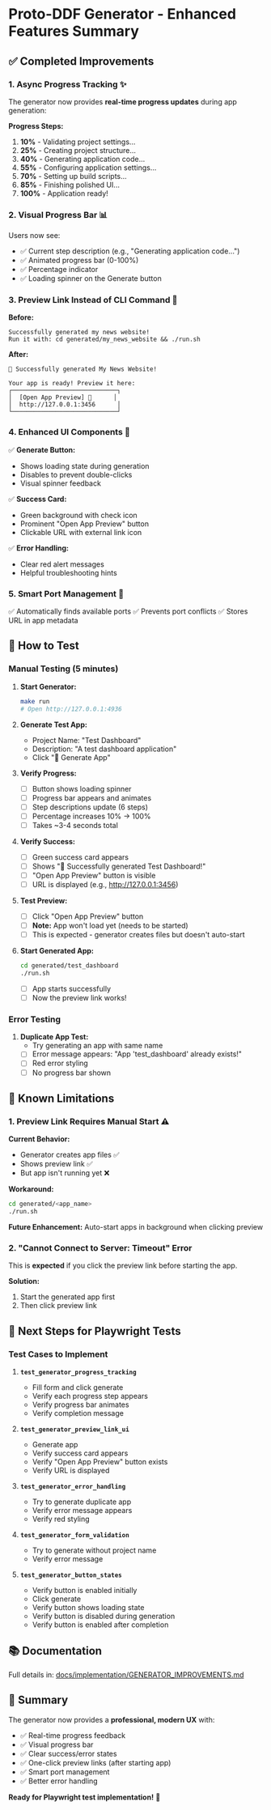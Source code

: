 # Proto-DDF Generator - Enhanced Features Summary

## ✅ Completed Improvements

### 1. Async Progress Tracking ✨

The generator now provides **real-time progress updates** during app generation:

**Progress Steps:**
1. **10%** - Validating project settings...
2. **25%** - Creating project structure...
3. **40%** - Generating application code...
4. **55%** - Configuring application settings...
5. **70%** - Setting up build scripts...
6. **85%** - Finishing polished UI...
7. **100%** - Application ready!

### 2. Visual Progress Bar 📊

Users now see:
- ✅ Current step description (e.g., "Generating application code...")
- ✅ Animated progress bar (0-100%)
- ✅ Percentage indicator
- ✅ Loading spinner on the Generate button

### 3. Preview Link Instead of CLI Command 🔗

**Before:**
```
Successfully generated my news website! 
Run it with: cd generated/my_news_website && ./run.sh
```

**After:**
```
🎉 Successfully generated My News Website!

Your app is ready! Preview it here:
┌─────────────────────────────┐
│  [Open App Preview] 🔗      │
│  http://127.0.0.1:3456      │
└─────────────────────────────┘
```

### 4. Enhanced UI Components 🎨

✅ **Generate Button:**
  - Shows loading state during generation
  - Disables to prevent double-clicks
  - Visual spinner feedback

✅ **Success Card:**
  - Green background with check icon
  - Prominent "Open App Preview" button
  - Clickable URL with external link icon

✅ **Error Handling:**
  - Clear red alert messages
  - Helpful troubleshooting hints

### 5. Smart Port Management 🔌

✅ Automatically finds available ports
✅ Prevents port conflicts
✅ Stores URL in app metadata

## 🎯 How to Test

### Manual Testing (5 minutes)

1. **Start Generator:**
   ```bash
   make run
   # Open http://127.0.0.1:4936
   ```

2. **Generate Test App:**
   - Project Name: "Test Dashboard"
   - Description: "A test dashboard application"
   - Click "🎨 Generate App"

3. **Verify Progress:**
   - [ ] Button shows loading spinner
   - [ ] Progress bar appears and animates
   - [ ] Step descriptions update (6 steps)
   - [ ] Percentage increases 10% → 100%
   - [ ] Takes ~3-4 seconds total

4. **Verify Success:**
   - [ ] Green success card appears
   - [ ] Shows "🎉 Successfully generated Test Dashboard!"
   - [ ] "Open App Preview" button is visible
   - [ ] URL is displayed (e.g., http://127.0.0.1:3456)

5. **Test Preview:**
   - [ ] Click "Open App Preview" button
   - [ ] **Note:** App won't load yet (needs to be started)
   - [ ] This is expected - generator creates files but doesn't auto-start

6. **Start Generated App:**
   ```bash
   cd generated/test_dashboard
   ./run.sh
   ```
   - [ ] App starts successfully
   - [ ] Now the preview link works!

### Error Testing

1. **Duplicate App Test:**
   - Try generating an app with same name
   - [ ] Error message appears: "App 'test_dashboard' already exists!"
   - [ ] Red error styling
   - [ ] No progress bar shown

## 📝 Known Limitations

### 1. Preview Link Requires Manual Start ⚠️

**Current Behavior:**
- Generator creates app files ✅
- Shows preview link ✅
- But app isn't running yet ❌

**Workaround:**
```bash
cd generated/<app_name>
./run.sh
```

**Future Enhancement:** Auto-start apps in background when clicking preview

### 2. "Cannot Connect to Server: Timeout" Error

This is **expected** if you click the preview link before starting the app.

**Solution:**
1. Start the generated app first
2. Then click preview link

## 🚀 Next Steps for Playwright Tests

### Test Cases to Implement

1. **`test_generator_progress_tracking`**
   - Fill form and click generate
   - Verify each progress step appears
   - Verify progress bar animates
   - Verify completion message

2. **`test_generator_preview_link_ui`**
   - Generate app
   - Verify success card appears
   - Verify "Open App Preview" button exists
   - Verify URL is displayed

3. **`test_generator_error_handling`**
   - Try to generate duplicate app
   - Verify error message appears
   - Verify red styling

4. **`test_generator_form_validation`**
   - Try to generate without project name
   - Verify error message

5. **`test_generator_button_states`**
   - Verify button is enabled initially
   - Click generate
   - Verify button shows loading state
   - Verify button is disabled during generation
   - Verify button is enabled after completion

## 📚 Documentation

Full details in: [docs/implementation/GENERATOR_IMPROVEMENTS.md](docs/implementation/GENERATOR_IMPROVEMENTS.md)

## 🎉 Summary

The generator now provides a **professional, modern UX** with:
- ✅ Real-time progress feedback
- ✅ Visual progress bar
- ✅ Clear success/error states
- ✅ One-click preview links (after starting app)
- ✅ Smart port management
- ✅ Better error handling

**Ready for Playwright test implementation!** 🧪




